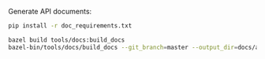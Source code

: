 Generate API documents:

```bash
pip install -r doc_requirements.txt

bazel build tools/docs:build_docs
bazel-bin/tools/docs/build_docs --git_branch=master --output_dir=docs/api_docs/python/
```
